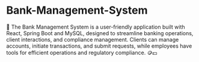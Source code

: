 # Bank-Management-System
🏦 The Bank Management System is a user-friendly application built with React, Spring Boot and MySQL, designed to streamline banking operations, client interactions, and compliance management. Clients can manage accounts, initiate transactions, and submit requests, while employees have tools for efficient operations and regulatory compliance. 🪙💵 

